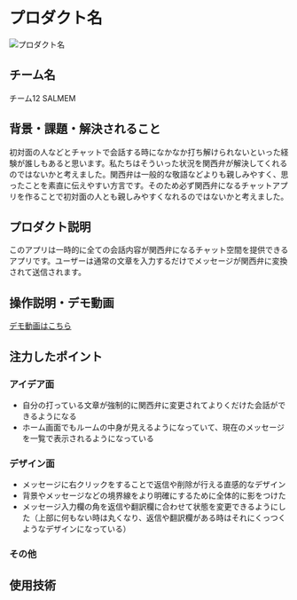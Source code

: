 # プロダクト名

<!-- プロダクト名に変更してください -->

![プロダクト名](https://kc3.me/cms/wp-content/uploads/2024/11/hack25-eyecatch.png)

<!-- プロダクト名・イメージ画像を差し変えてください -->

## チーム名

チーム12 SALMEM

<!-- チームIDとチーム名を入力してください -->

## 背景・課題・解決されること

初対面の人などとチャットで会話する時になかなか打ち解けられないといった経験が誰しもあると思います。私たちはそういった状況を関西弁が解決してくれるのではないかと考えました。関西弁は一般的な敬語などよりも親しみやすく、思ったことを素直に伝えやすい方言です。そのため必ず関西弁になるチャットアプリを作ることで初対面の人とも親しみやすくなれるのではないかと考えました。

## プロダクト説明

このアプリは一時的に全ての会話内容が関西弁になるチャット空間を提供できるアプリです。ユーザーは通常の文章を入力するだけでメッセージが関西弁に変換されて送信されます。

## 操作説明・デモ動画

[デモ動画はこちら](https://www.youtube.com/watch?v=fbzGp0XJGq8)

<!-- 開発したプロダクトの操作説明について入力してください。また、操作説明デモ動画があれば、埋め込みやリンクを記載してください -->

## 注力したポイント

<!-- 開発したプロダクトの中で、特に注力して作成した箇所・ポイントについて入力してください -->

### アイデア面
- 自分の打っている文章が強制的に関西弁に変更されてよりくだけた会話ができるようになる
- ホーム画面でもルームの中身が見えるようになっていて、現在のメッセージを一覧で表示されるようになっている

### デザイン面
- メッセージに右クリックをすることで返信や削除が行える直感的なデザイン
- 背景やメッセージなどの境界線をより明確にするために全体的に影をつけた
- メッセージ入力欄の角を返信や翻訳欄に合わせて状態を変更できるようにした（上部に何もない時は丸くなり、返信や翻訳欄がある時はそれにくっつくようなデザインになっている）

### その他

## 使用技術

<!-- 使用技術を入力してください -->

<!--
markdownの記法はこちらを参照してください！
https://docs.github.com/ja/get-started/writing-on-github/getting-started-with-writing-and-formatting-on-github/basic-writing-and-formatting-syntax
-->
